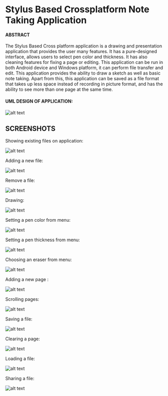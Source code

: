 
# Stylus Based Crossplatform Note Taking Application

#### **ABSTRACT**

The Stylus Based Cross platform application is a drawing and presentation application
that provides the user many features.  It has a pure-designed interface, allows users
to select pen color and thickness.  It has also cleaning features for fixing a page or
editing. This application can be run in both Android device and Windows platform, it
can perform file transfer and edit.
This application provides the ability to draw a sketch as well as basic note taking.
Apart from this, this application can be saved as a file format that takes up less space
instead of recording in picture format, and has the ability to see more than one page
at the same time.

#### **UML DESIGN OF APPLICATION:**

![alt text](https://raw.githubusercontent.com/umutguneri/computerProject/master/NotAlUmldiagram-2.bmp)

## SCREENSHOTS

Showing existing files on application:

![alt text](https://raw.githubusercontent.com/umutguneri/computerProject/master/images/karsilama_ekrani.png)

Adding a new file:

![alt text](https://raw.githubusercontent.com/umutguneri/computerProject/master/images/yeni_dosya_ekleme.png)

Remove a file:

![alt text](https://raw.githubusercontent.com/umutguneri/computerProject/master/images/dosya_silme.png)

Drawing:

![alt text](https://raw.githubusercontent.com/umutguneri/computerProject/master/images/cizimin_gerceklestirilmesi.png)

Setting a pen color from menu:

![alt text](https://raw.githubusercontent.com/umutguneri/computerProject/master/images/renk_secimi.png)

Setting a pen thickness from menu:

![alt text](https://raw.githubusercontent.com/umutguneri/computerProject/master/images/kalinlik_secimi.png)

Choosing an eraser from menu:

![alt text](https://raw.githubusercontent.com/umutguneri/computerProject/master/images/silgi.png)

Adding a new page :

![alt text](https://raw.githubusercontent.com/umutguneri/computerProject/master/images/yeni_sayfa_ekleme.png)

Scrolling pages:

![alt text](https://raw.githubusercontent.com/umutguneri/computerProject/master/images/sayfalar_arasi_gecis.png)

Saving a file:

![alt text](https://raw.githubusercontent.com/umutguneri/computerProject/master/images/kaydet.png)

Clearing a page:

![alt text](https://raw.githubusercontent.com/umutguneri/computerProject/master/images/temizle.png)

Loading a file:

![alt text](https://raw.githubusercontent.com/umutguneri/computerProject/master/images/yukle.png)

Sharing a file:

![alt text](https://raw.githubusercontent.com/umutguneri/computerProject/master/images/paylas.jpeg)







